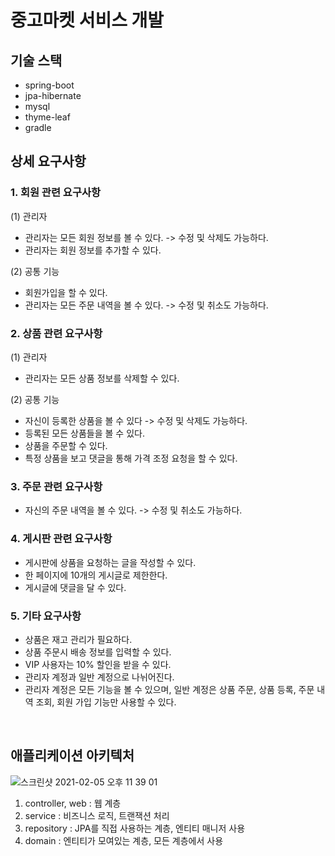 # 중고마켓 서비스 개발 

## 기술 스택 
* spring-boot
* jpa-hibernate
* mysql
* thyme-leaf 
* gradle

## 상세 요구사항 
### 1. 회원 관련 요구사항
  (1) 관리자 
  * 관리자는 모든 회원 정보를 볼 수 있다. -> 수정 및 삭제도 가능하다. 
  * 관리자는 회원 정보를 추가할 수 있다. 

  (2) 공통 기능 
  * 회원가입을 할 수 있다. 
  * 관리자는 모든 주문 내역을 볼 수 있다. -> 수정 및 취소도 가능하다. 

### 2. 상품 관련 요구사항
  (1) 관리자
  * 관리자는 모든 상품 정보를 삭제할 수 있다. 
  
  (2) 공통 기능
  * 자신이 등록한 상품을 볼 수 있다 -> 수정 및 삭제도 가능하다. 
  * 등록된 모든 상품들을 볼 수 있다. 
  * 상품을 주문할 수 있다.  
  * 특정 상품을 보고 댓글을 통해 가격 조정 요청을 할 수 있다.

### 3. 주문 관련 요구사항
  * 자신의 주문 내역을 볼 수 있다. -> 수정 및 취소도 가능하다. 

### 4. 게시판 관련 요구사항 
  * 게시판에 상품을 요청하는 글을 작성할 수 있다.
  * 한 페이지에 10개의 게시글로 제한한다. 
  * 게시글에 댓글을 달 수 있다. 

### 5. 기타 요구사항 
  * 상품은 재고 관리가 필요하다. 
  * 상품 주문시 배송 정보를 입력할 수 있다. 
  * VIP 사용자는 10% 할인을 받을 수 있다. 
  * 관리자 계정과 일반 계정으로 나뉘어진다. 
  * 관리자 계정은 모든 기능을 볼 수 있으며, 일반 계정은 상품 주문, 상품 등록, 주문 내역 조회, 회원 가입 기능만 사용할 수 있다. 


<br/>

## 애플리케이션 아키텍처 
![스크린샷 2021-02-05 오후 11 39 01](https://user-images.githubusercontent.com/44944031/107047661-6a2a0600-680b-11eb-9306-53c2845a18ca.png)
1. controller, web : 웹 계층
2. service : 비즈니스 로직, 트랜잭션 처리 
3. repository : JPA를 직접 사용하는 계층, 엔티티 매니저 사용 
4. domain : 엔티티가 모여있는 계층, 모든 계층에서 사용 
 
